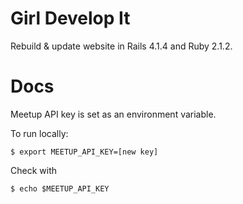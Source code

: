 Girl Develop It
===============

Rebuild & update website in Rails 4.1.4 and Ruby 2.1.2. 

Docs
====

Meetup API key is set as an environment variable. 

To run locally: 
```
$ export MEETUP_API_KEY=[new key]
```

Check with
```
$ echo $MEETUP_API_KEY
```
